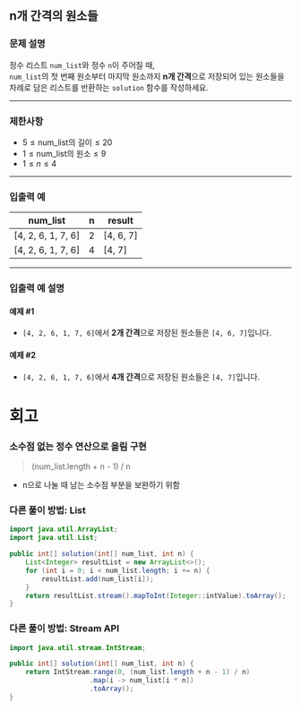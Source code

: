 ## n개 간격의 원소들

### 문제 설명

정수 리스트 `num_list`와 정수 `n`이 주어질 때,  
`num_list`의 첫 번째 원소부터 마지막 원소까지 **n개 간격**으로 저장되어 있는 원소들을 차례로 담은 리스트를 반환하는 `solution` 함수를 작성하세요.

---

### 제한사항

- $5 \leq \text{num\_list의 길이} \leq 20$
- $1 \leq \text{num\_list의 원소} \leq 9$
- $1 \leq n \leq 4$

---

### 입출력 예

| num_list           | n | result    |
|--------------------|---|-----------|
| [4, 2, 6, 1, 7, 6] | 2 | [4, 6, 7] |
| [4, 2, 6, 1, 7, 6] | 4 | [4, 7]    |

---

### 입출력 예 설명

#### 예제 #1
- `[4, 2, 6, 1, 7, 6]`에서 **2개 간격**으로 저장된 원소들은 `[4, 6, 7]`입니다.

#### 예제 #2
- `[4, 2, 6, 1, 7, 6]`에서 **4개 간격**으로 저장된 원소들은 `[4, 7]`입니다.
# 회고
### 소수점 없는 정수 연산으로 올림 구현
> (num_list.length + n - 1) / n
-  n으로 나눌 때 남는 소수점 부분을 보완하기 위함
### 다른 풀이 방법: List
```java
import java.util.ArrayList;
import java.util.List;

public int[] solution(int[] num_list, int n) {
    List<Integer> resultList = new ArrayList<>();
    for (int i = 0; i < num_list.length; i += n) {
        resultList.add(num_list[i]);
    }
    return resultList.stream().mapToInt(Integer::intValue).toArray();
}
```
### 다른 풀이 방법: Stream API
```java
import java.util.stream.IntStream;

public int[] solution(int[] num_list, int n) {
    return IntStream.range(0, (num_list.length + n - 1) / n) 
                    .map(i -> num_list[i * n])            
                    .toArray();
}
```